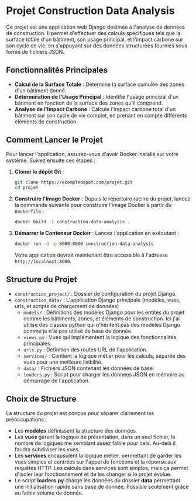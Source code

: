 
# Projet Construction Data Analysis

Ce projet est une application web Django destinée à l'analyse de données de construction. Il permet d'effectuer des calculs spécifiques tels que la surface totale d'un bâtiment, son usage principal, et l'impact carbone sur son cycle de vie, en s'appuyant sur des données structurées fournies sous forme de fichiers JSON.

## Fonctionnalités Principales

- **Calcul de la Surface Totale** : Détermine la surface cumulée des zones d'un bâtiment donné.
- **Détermination de l'Usage Principal** : Identifie l'usage principal d'un bâtiment en fonction de la surface des zones qu'il comprend.
- **Analyse de l'Impact Carbone** : Calcule l'impact carbone total d'un bâtiment sur son cycle de vie complet, en prenant en compte différents éléments de construction.

## Comment Lancer le Projet

Pour lancer l'application, assurez-vous d'avoir Docker installé sur votre système. Suivez ensuite ces étapes :

1. **Cloner le dépôt Git** :
   ```bash
   git clone https://exempledepot.com/projet.git
   cd projet
   ```

2. **Construire l'Image Docker** :
   Depuis le répertoire racine du projet, lancez la commande suivante pour construire l'image Docker à partir du `Dockerfile` :
   ```bash
   docker build -t construction-data-analysis .
   ```

3. **Démarrer le Conteneur Docker** :
   Lancez l'application en exécutant :
   ```bash
   docker run -d -p 8000:8000 construction-data-analysis
   ```
   Votre application devrait maintenant être accessible à l'adresse `http://localhost:8000`.

## Structure du Projet

- `construction_project/` : Dossier de configuration du projet Django.
- `construction_data/` : L'application Django principale (modèles, vues, urls, et scripts de chargement de données)
  - `models/` : Définitions des modèles Django pour les entités du projet comme les bâtiments, zones, et éléments de construction. Ici j'ai utilisé des classes python qui n'héritent pas des modèles Django comme je n'ai pas utilisé de base de donnée.
  - `views.py` : Vues qui implémentent la logique des fonctionnalités principales.
  - `urls.py` : Définition des routes URL de l'application.
  - `services/` : Contient la logique métier pour les calculs, séparée des vues pour une meilleure lisibilité.
  - `data/` : Fichiers JSON contenant les données de base.
  - `loaders.py` : Script pour charger les données JSON en mémoire au démarrage de l'application.

## Choix de Structure

La structure du projet est conçue pour séparer clairement les préoccupations :

- Les **modèles** définissent la structure des données.
- Les **vues** gèrent la logique de présentation, dans un seul fichier, le nombre de logiques me semblant assez faible pour cela. Au-delà il faudra subdiviser les vues.
- Les **services** encapsulent la logique métier, permettant de garder les vues simples et centrées sur l'appel de fonctions et la réponse aux requêtes HTTP. Les calculs dans services sont simples, mais ça permet d'isoler leur fonctionnement et de les changer si le projet évolue.
- Le script **loaders.py** charge les données du dossier **data** permettant une initialisation rapide sans base de donnée. Possible seulement grâce au faible volume de donnée.


